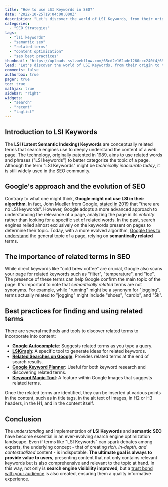 ```yaml
---
title: "How to use LSI Keywords in SEO?"
date: "2022-10-25T19:04:00.000Z"
description: "Let's discover the world of LSI Keywords, from their origin to their importance in semantic SEO. Let's see how to use them in online content."
categories:
  - "SEO Strategies"
tags:
  - "lsi keywords"
  - "semantic seo"
  - "related terms"
  - "content optimization"
  - "seo best practices"
thumbnail: "https://uploads-ssl.webflow.com/65cd2e162ade1260ccc240f4/65d22c108b721fc8e21c4056_how-to-use-lsi-keywords-in-seo.jpeg"
lead: "Let's discover the world of LSI Keywords, from their origin to their importance in semantic SEO. Let's see how to use them in online content."
comments: false
authorbox: true
pager: true
toc: true
mathjax: true
sidebar: "right"
widgets:
  - "search"
  - "recent"
  - "taglist"
---
```


Introduction to LSI Keywords
----------------------------

The **LSI (Latent Semantic Indexing) Keywords** are conceptually related terms that search engines use to deeply understand the content of a web page. The technology, originally patented in 1989, aims to use related words and phrases ("LSI keywords") to better categorize the topic of a page. Although the term "LSI Keywords" might be *technically inaccurate today*, it is still widely used in the SEO community.

Google's approach and the evolution of SEO
------------------------------------------

Contrary to what one might think, **Google might not use LSI in their algorithm**. In fact, John Mueller from Google, [stated in 2019](https://x.com/JohnMu/status/1156293862681468929?s=20) that "there are no LSI keywords". However, Google adopts a more advanced approach to understanding the relevance of a page, analyzing the page in its *entirety* rather than looking for a specific set of related words. In the past, search engines relied almost exclusively on the keywords present on pages to determine their topic. Today, with a more evolved algorithm, [Google tries to understand](https://developers.google.com/search/docs/fundamentals/how-search-works#:~:text=After%20a%20page%20is%20crawled%2C%20Google%20tries%20to%20understand%20what%20the%20page%20is%20about.) the general topic of a page, relying on **semantically related** terms.

The importance of related terms in SEO
--------------------------------------

While direct keywords like "cold brew coffee" are crucial, Google also scans your page for related keywords such as "filter", "temperature", and "ice". The presence of these terms can help Google confirm the main topic of the page. It's important to note that *semantically related* terms are not synonyms. For example, while "running" might be a synonym for "jogging", terms actually related to "jogging" might include "shoes", "cardio", and "5k".

Best practices for finding and using related terms
--------------------------------------------------

There are several methods and tools to discover related terms to incorporate into content:

* [**Google Autocomplete**](https://moz.com/blog/google-autocomplete-seo-tool): Suggests related terms as you type a query.
* [**LSIGraph**](https://lsigraph.com/): A specific tool to generate ideas for related keywords.
* [**Related Searches on Google**](https://ahrefs.com/seo/glossary/related-searches): Provides related terms at the end of search results.
* [**Google Keyword Planner**](https://support.google.com/google-ads/answer/7337243?hl=it): Useful for both keyword research and discovering related terms.
* [**Keyword Magic Tool**](https://www.semrush.com/analytics/keywordmagic/): A feature within Google Images that suggests related terms.

Once the related terms are identified, they can be inserted at various points in the content, such as in title tags, in the alt text of images, in H2 or H3 headers, in the H1, and in the content itself.

Conclusion
----------

The *understanding* and implementation of **LSI Keywords** and **semantic SEO** have become essential in an ever-evolving search engine optimization landscape. Even if terms like "LSI Keywords" can spark debates among experts, the underlying concept - that of creating *rich, in-depth, and contextualized* content - is indisputable. **The ultimate goal is always to provide value to users**, presenting content that not only contains relevant keywords but is also comprehensive and relevant to the topic at hand. In this way, not only is **search engine visibility improved**, but a [trust bond with your audience](https://developers.google.com/search/blog/2022/12/google-raters-guidelines-e-e-a-t?hl=it) is also created, ensuring them a quality informative experience.

